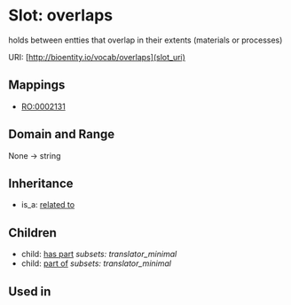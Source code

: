 # Slot: overlaps


holds between entties that overlap in their extents (materials or processes)

URI: [http://bioentity.io/vocab/overlaps](slot_uri)
## Mappings

 * [RO:0002131](http://purl.obolibrary.org/obo/RO_0002131)
## Domain and Range

None -> string
## Inheritance

 *  is_a: [related to](related_to.md)
## Children

 *  child: [has part](has_part.md) *subsets: translator_minimal*
 *  child: [part of](part_of.md) *subsets: translator_minimal*
## Used in

